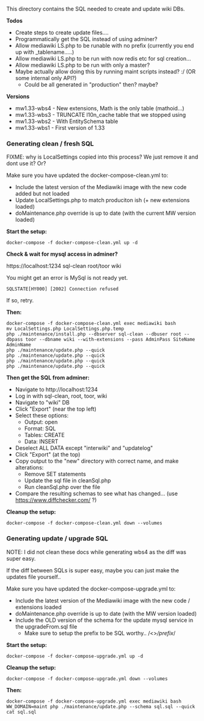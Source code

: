 This directory contains the SQL needed to create and update wiki DBs.

**Todos**
 - Create steps to create update files....
 - Programmatically get the SQL instead of using adminer?
 - Allow mediawiki LS.php to be runable with no prefix (currently you end up with _tablename.....)
 - Allow mediawiki LS.php to be run with now redis etc for sql creation...
 - Allow mediawiki LS.php to be run with only a master?
 - Maybe actually allow doing this by running maint scripts instead? :/ (OR some internal only API?)
   - Could be all generated in "production" then? maybe?

**Versions**

 - mw1.33-wbs4 - New extensions, Math is the only table (mathoid...)
 - mw1.33-wbs3 - TRUNCATE l10n_cache table that we stopped using
 - mw1.33-wbs2 - With EntitySchema table
 - mw1.33-wbs1 - First version of 1.33

### Generating clean / fresh SQL

FIXME: why is LocalSettings copied into this process? We just remove it and dont use it? Or?

Make sure you have updated the docker-compose-clean.yml to:
 - Include the latest version of the Mediawiki image with the new code added but not loaded
 - Update LocalSettings.php to match produciton ish (+ new extensions loaded)
 - doMaintenance.php override is up to date (with the current MW version loaded)

**Start the setup:**

```docker-compose -f docker-compose-clean.yml up -d```

**Check & wait for mysql access in adminer?**

https://localhost:1234 sql-clean root/toor wiki

You might get an error is MySql is not ready yet.

```SQLSTATE[HY000] [2002] Connection refused```

If so, retry.

**Then:**

```
docker-compose -f docker-compose-clean.yml exec mediawiki bash
mv LocalSettings.php LocalSettings.php.temp
php ./maintenance/install.php --dbserver sql-clean --dbuser root --dbpass toor --dbname wiki --with-extensions --pass AdminPass SiteName AdminName
php ./maintenance/update.php --quick
php ./maintenance/update.php --quick
php ./maintenance/update.php --quick
php ./maintenance/update.php --quick
```

**Then get the SQL from adminer:**

 - Navigate to http://localhost:1234
 - Log in with sql-clean, root, toor, wiki
 - Navigate to "wiki" DB
 - Click "Export" (near the top left)
 - Select these options:
   - Output: open
   - Format: SQL
   - Tables: CREATE
   - Data: INSERT
 - Deselect ALL DATA except "interwiki" and "updatelog"
 - Click "Export" (at the top)
 - Copy output to the "new" directory with correct name, and make alterations:
     - Remove SET statements
     - Update the sql file in cleanSql.php
     - Run cleanSql.php over the file
 - Compare the resulting schemas to see what has changed... (use https://www.diffchecker.com/ ?)

**Cleanup the setup:**

```docker-compose -f docker-compose-clean.yml down --volumes```

### Generating update / upgrade SQL

NOTE: I did not clean these docs while generating wbs4 as the diff was super easy.

If the diff between SQLs is super easy, maybe you can just make the updates file yourself..

Make sure you have updated the docker-compose-upgrade.yml to:
 - Include the latest version of the Mediawiki image with the new code / extensions loaded
 - doMaintenance.php override is up to date (with the MW version loaded)
 - Include the OLD version of the schema for the update mysql service in the upgradeFrom.sql file
   - Make sure to setup the prefix to be SQL worthy.. /<<prefix>>_/prefix_/

**Start the setup:**

```docker-compose -f docker-compose-upgrade.yml up -d```

**Cleanup the setup:**

```docker-compose -f docker-compose-upgrade.yml down --volumes```

**Then:**

```
docker-compose -f docker-compose-upgrade.yml exec mediawiki bash
WW_DOMAIN=maint php ./maintenance/update.php --schema sql.sql --quick
cat sql.sql
```

